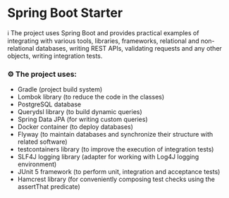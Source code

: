 # Spring Boot Starter

ℹ️ The project uses Spring Boot and provides practical examples of integrating with various tools, libraries, frameworks, relational and non-relational databases, writing REST APIs, validating requests and any other objects, writing integration tests.

### ⚙️ The project uses:

- Gradle (project build system)
- Lombok library (to reduce the code in the classes)
- PostgreSQL database
- Querydsl library (to build dynamic queries)
- Spring Data JPA (for writing custom queries)
- Docker container (to deploy databases)
- Flyway (to maintain databases and synchronize their structure with related software)
- testcontainers library (to improve the execution of integration tests)
- SLF4J logging library (adapter for working with Log4J logging environment)
- JUnit 5 framework (to perform unit, integration and acceptance tests) 
- Hamcrest library (for conveniently composing test checks using the assertThat predicate)